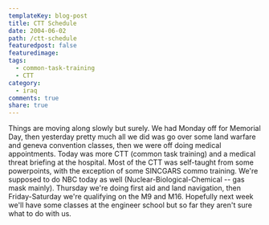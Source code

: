 ```yaml
---
templateKey: blog-post
title: CTT Schedule
date: 2004-06-02
path: /ctt-schedule
featuredpost: false
featuredimage:
tags:
  - common-task-training
  - CTT
category:
  - iraq
comments: true
share: true
---
```


Things are moving along slowly but surely. We had Monday off for Memorial Day, then yesterday pretty much all we did was go over some land warfare and geneva convention classes, then we were off doing medical appointments. Today was more CTT (common task training) and a medical threat briefing at the hospital. Most of the CTT was self-taught from some powerpoints, with the exception of some SINCGARS commo training. We're supposed to do NBC today as well (Nuclear-Biological-Chemical -- gas mask mainly). Thursday we're doing first aid and land navigation, then Friday-Saturday we're qualifying on the M9 and M16. Hopefully next week we'll have some classes at the engineer school but so far they aren't sure what to do with us.
